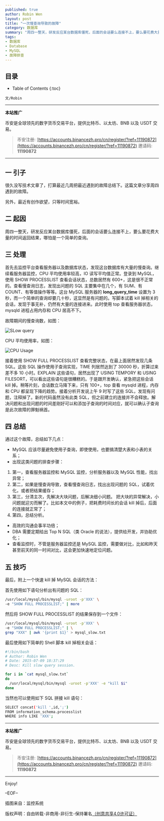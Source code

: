 ```yaml
---
published: true
author: Robin Wen
layout: post
title: "一次慢查询导致的故障"
category: 数据库
summary: "周四一整天，研发反应某台数据库僵死，后面的会话要么连接不上，要么要花费大量的时间返回结果，哪怕是一个简单的查询。本文记录周四遇到的故障。最后做如下总结：出现这类问题的排查步骤：第一，查看服务器监控和 MySQL 监控，分析服务器以及 MySQL 性能，找出异常；第二，如果是慢查询导致，查看慢查询日志，找出出现问题的 SQL，试着优化，或者把结果缓存；第三，分清主次，先解决大块问题，后解决细小问题。 把大块的异常解决，小问题就迎刃而解了。比如本文中的例子，把耗费时间长的会话 kill 掉后，后面的连接就正常了；第四，总结分析。"
tags:
- 数据库
- Database
- MySQL
- 故障排查
---
```


## 目录 ##

* Table of Contents
{:toc}

`文/Robin`

***

**本站推广**

币安是全球领先的数字货币交易平台，提供比特币、以太坊、BNB 以及 USDT 交易。

> 币安注册: [https://accounts.binancezh.pro/cn/register/?ref=11190872](https://accounts.binancezh.pro/cn/register/?ref=11190872)
> 邀请码: **11190872**

***

## 一 引子 ##

很久没写技术文章了，打算最近几周把最近遇到的故障总结下。这篇文章分享周四遇到的故障。

另外，最近有创作欲望，只等时间宽裕。

## 二 起因 ##

周四一整天，研发反应某台数据库僵死，后面的会话要么连接不上，要么要花费大量的时间返回结果，哪怕是一个简单的查询。

## 三 处理 ##

首先去监控平台查看服务器以及数据库状态，发现这台数据库有大量的慢查询。继续看服务器监控，CPU 平均使用率较高，IO 读写平均值正常。登录到 MySQL，使用 SHOW PROCESSLIST 查看会话状态，总数居然有 600+，这是很不正常的。查看慢查询日志，发现出问题的 SQL 主要集中在几个，有 SUM、有 COUNT、有等值操作等等。这台 MySQL 服务器的 **long_query_time** 设置为 3秒，而一个简单的查询却要几十秒，这显然是有问题的。写脚本试着 kill 掉相关的会话，发现于事无补，仍然有大量的连接进来。此时使用 top 查看服务器状态，mysqld 进程占用内存和 CPU 居高不下。

故障期间的慢查询数，如图：

![SLow query](https://cdn.dbarobin.com/AF0BGeJ.png)

CPU 平均使用率，如图：

![CPU Usage](https://cdn.dbarobin.com/hsXu70E.png)

接着使用 SHOW FULL PROCESSLIST 查看完整状态，在最上面居然发现几条 SQL。这些 SQL 操作使用子查询实现，TIME 列居然达到了 30000 秒，折算过来差不多 10 小时。EXPLAIN 这些语句，居然出现了 USING TEMPORY 和 USING FILESORT，可以看出这些语句是很糟糕的。于是跟开发确认，紧急把这些会话 kill 掉。稍等片刻，会话数立马降下来，只有 100+，top 查看 mysqld 进程，内存和 CPU 都呈现下降的趋势。接着分析开发说上午 9 时写了这些 SQL，发现有问题，注释掉了。新的代码虽然没有此类 SQL，但之前建立的连接并不会释放。解决问题和出现问题的时间差刚好可以和添加子查询的时间对应，就可以确认子查询是此次故障的罪魁祸首。

## 四  总结 ##

通过这个故障，总结如下几点：

* MySQL 应该尽量避免使用子查询，即使使用，也要搞清楚大表和小表的关系；
* 出现这类问题的排查步骤：
1. 第一，查看服务器监控和 MySQL 监控，分析服务器以及 MySQL 性能，找出异常；
2. 第二，如果是慢查询导致，查看慢查询日志，找出出现问题的 SQL，试着优化，或者把结果缓存；
3. 第三，分清主次，先解决大块问题，后解决细小问题。 把大块的异常解决，小问题就迎刃而解了。比如本文中的例子，把耗费时间长的会话 kill 掉后，后面的连接就正常了；
4. 第四，总结分析。
* 高效的沟通会事半功倍；
* DBA 需要定期给出 Top N SQL（类 Oracle 的说法），提供给开发，并协助优化；
* 查看监控时，不管是服务器监控还是 MySQL 监控，需要做对比，比如和昨天甚至前天的同一时间对比，这会更加快速地定位问题。

## 五 技巧 ##

最后，附上一个快速 kill 掉 MySQL 会话的方法：

首先使用如下语句分析出有问题的 SQL：

``` bash
/usr/local/mysql/bin/mysql -uroot -p'XXX' \
-e "SHOW FULL PROCESSLIST;" | more
```

然后将 SHOW FULL PROCESSLIST 的结果保存到一个文件：

``` bash
/usr/local/mysql/bin/mysql -uroot -p'XXX' \
-e "SHOW FULL PROCESSLIST;" | \
grep "XXX" | awk '{print $1}' > mysql_slow.txt
```

最后使用如下简单的 Shell 脚本 kill 掉相关会话：

``` bash
#!/bin/bash
# Author: Robin Wen
# Date: 2015-07-09 18:37:29
# Desc: Kill slow query session.

for i in `cat mysql_slow.txt`
do
  /usr/local/mysql/bin/mysql -uroot -p'XXX' -e "kill $i"
done
```

当然也可以使用如下 SQL 拼接 kill 语句：

``` bash
SELECT concat('kill ',id,';')
FROM information_schema.processlist
WHERE info LIKE 'XXX';
```

***

**本站推广**

币安是全球领先的数字货币交易平台，提供比特币、以太坊、BNB 以及 USDT 交易。

> 币安注册: [https://accounts.binancezh.pro/cn/register/?ref=11190872](https://accounts.binancezh.pro/cn/register/?ref=11190872)
> 邀请码: **11190872**

***

Enjoy!

–EOF–

插图来自：监控系统

版权声明：自由转载-非商用-非衍生-保持署名<a href="http://creativecommons.org/licenses/by-nc-nd/4.0/deed.zh" target="_blank">（创意共享4.0许可证）</a>
